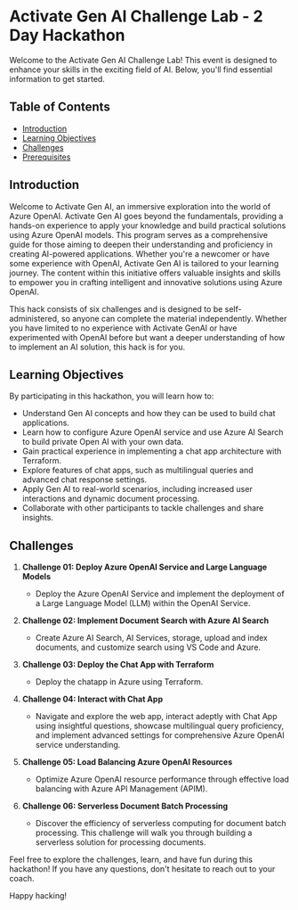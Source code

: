 # Activate Gen AI Challenge Lab - 2 Day Hackathon

Welcome to the Activate Gen AI Challenge Lab! This event is designed to enhance your skills in the exciting field of AI. Below, you'll find essential information to get started.

## Table of Contents

- [Introduction](#introduction)
- [Learning Objectives](#learning-objectives)
- [Challenges](#challenges)
- [Prerequisites](#prerequisites)

## Introduction

Welcome to Activate Gen AI, an immersive exploration into the world of Azure OpenAI. Activate Gen AI goes beyond the fundamentals, providing a hands-on experience to apply your knowledge and build practical solutions using Azure OpenAI models. This program serves as a comprehensive guide for those aiming to deepen their understanding and proficiency in creating AI-powered applications. Whether you're a newcomer or have some experience with OpenAI, Activate Gen AI is tailored to your learning journey. The content within this initiative offers valuable insights and skills to empower you in crafting intelligent and innovative solutions using Azure OpenAI.

This hack consists of six challenges and is designed to be self-administered, so anyone can complete the material independently. Whether you have limited to no experience with Activate GenAI or have experimented with OpenAI before but want a deeper understanding of how to implement an AI solution, this hack is for you.

## Learning Objectives

By participating in this hackathon, you will learn how to:

- Understand Gen AI concepts and how they can be used to build chat applications.
- Learn how to configure Azure OpenAI service and use Azure AI Search to build private Open AI with your own data.
- Gain practical experience in implementing a chat app architecture with Terraform.
- Explore features of chat apps, such as multilingual queries and advanced chat response settings.
- Apply Gen AI to real-world scenarios, including increased user interactions and dynamic document processing.
- Collaborate with other participants to tackle challenges and share insights.

## Challenges

1. **Challenge 01: Deploy Azure OpenAI Service and Large Language Models**
   - Deploy the Azure OpenAI Service and implement the deployment of a Large Language Model (LLM) within the OpenAI Service.
     
2. **Challenge 02: Implement Document Search with Azure AI Search**
   - Create Azure AI Search, AI Services, storage, upload and index documents, and customize search using VS Code and Azure.
             
3. **Challenge 03: Deploy the Chat App with Terraform**
   - Deploy the chatapp in Azure using Terraform.
          
4. **Challenge 04: Interact with Chat App**
   - Navigate and explore the web app, interact adeptly with Chat App using insightful questions, showcase multilingual query proficiency, and implement advanced settings for comprehensive Azure OpenAI service understanding.
          
5. **Challenge 05: Load Balancing Azure OpenAI Resources**
    - Optimize Azure OpenAI resource performance through effective load balancing with Azure API Management (APIM).
  
6. **Challenge 06: Serverless Document Batch Processing**
   - Discover the efficiency of serverless computing for document batch processing. This challenge will walk you through building a serverless solution for processing documents.
          


Feel free to explore the challenges, learn, and have fun during this hackathon! If you have any questions, don't hesitate to reach out to your coach.

Happy hacking!
